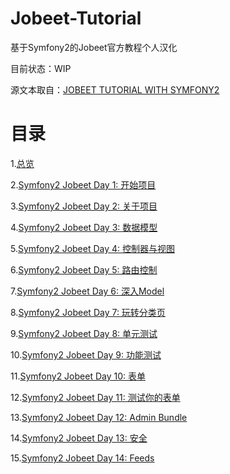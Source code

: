 # Jobeet-Tutorial

基于Symfony2的Jobeet官方教程个人汉化

目前状态：WIP

源文本取自：[JOBEET TUTORIAL WITH SYMFONY2](http://www.ens.ro/2012/03/21/jobeet-tutorial-with-symfony2)


# 目录
1.[总览](01_Overview.md)

2.[Symfony2 Jobeet Day 1: 开始项目](02_Starting_up_the_project.md)

3.[Symfony2 Jobeet Day 2: 关于项目](03_The_Project.md)

4.[Symfony2 Jobeet Day 3: 数据模型](04_The_Data_Model.md)

5.[Symfony2 Jobeet Day 4: 控制器与视图](05_Controller_and_the_View.md)

6.[Symfony2 Jobeet Day 5: 路由控制](06_The_Routing.md)

7.[Symfony2 Jobeet Day 6: 深入Model](07_More_with_the_Model.md)

8.[Symfony2 Jobeet Day 7: 玩转分类页](08_Playing_with_the_Category_Page.md)

9.[Symfony2 Jobeet Day 8: 单元测试](09_The_Unit_Tests.md)

10.[Symfony2 Jobeet Day 9: 功能测试](10_The_Functional_Tests.md)

11.[Symfony2 Jobeet Day 10: 表单](11_The_Forms.md)

12.[Symfony2 Jobeet Day 11: 测试你的表单](12_Testing_your_Forms.md)

13.[Symfony2 Jobeet Day 12: Admin Bundle](13_The_Admin_Bundle.md)

14.[Symfony2 Jobeet Day 13: 安全](14_Security.md)

15.[Symfony2 Jobeet Day 14: Feeds](15_Feeds.md)
